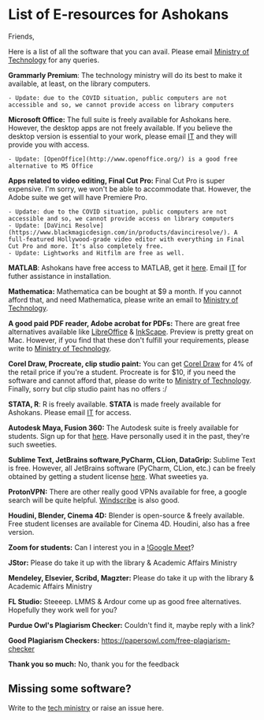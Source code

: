 # List of E-resources for Ashokans

Friends, 

Here is a list of all the software that you can avail. Please email [Ministry of Technology](mailto:technology.ministry@ashoka.edu.in) for any queries. 

**Grammarly Premium**: The technology ministry will do its best to make it available, at least, on the library computers. 
    
    - Update: due to the COVID situation, public computers are not accessible and so, we cannot provide access on library computers

**Microsoft Office:** The full suite is freely available for Ashokans here. However, the desktop apps are not freely available. If you believe the desktop version is essential to your work, please email [IT](mailto:it.helpdesk@ashoka.edu.in) and they will provide you with access.

    - Update: [OpenOffice](http://www.openoffice.org/) is a good free alternative to MS Office

**Apps related to video editing, Final Cut Pro:** Final Cut Pro is super expensive. I'm sorry, we won't be able to accommodate that. However, the Adobe suite we get will have Premiere Pro.
    
    - Update: due to the COVID situation, public computers are not accessible and so, we cannot provide access on library computers
    - Update: [DaVinci Resolve](https://www.blackmagicdesign.com/in/products/davinciresolve/). A full-featured Hollywood-grade video editor with everything in Final Cut Pro and more. It's also completely free.
    - Update: Lightworks and Hitfilm are free as well.

**MATLAB**: Ashokans have free access to MATLAB, get it [here](https://in.mathworks.com/academia/tah-portal/ashoka-university-40640462.html). Email [IT](mailto:it.helpdesk@ashoka.edu.in) for futher assistance in installation. 

**Mathematica:** Mathematica can be bought at $9 a month. If you cannot afford that, and need Mathematica, please write an email to [Ministry of Technology](mailto:technology.ministry@ashoka.edu.in).

**A good paid PDF reader, Adobe acrobat for PDFs:** There are great free alternatives available like [LibreOffice](https://www.libreoffice.org/) & [InkScape](https://inkscape.org/). Preview is pretty great on Mac. However, if you find that these don't fulfill your requirements, please write to [Ministry of Technology](mailto:technology.ministry@ashoka.edu.in).

**Corel Draw, Procreate, clip studio paint:** You can get [Corel Draw](https://www.corel.com/en/students/how-to-buy/) for 4% of the retail price if you're a student. Procreate is for $10, if you need the software and cannot afford that, please do write to [Ministry of Technology](mailto:technology.ministry@ashoka.edu.in). Finally, sorry but clip studio paint has no offers :/

**STATA, R**: R is freely available. **STATA** is made freely available for Ashokans. Please email [IT](mailto:it.helpdesk@ashoka.edu.in) for access. 

**Autodesk Maya, Fusion 360:** The Autodesk suite is freely available for students. Sign up for that [here](https://www.autodesk.com/education/free-software/featured). Have personally used it in the past, they're such sweeties.

**Sublime Text, JetBrains software,PyCharm, CLion, DataGrip:** Sublime Text is free. However, all JetBrains software (PyCharm, CLion, etc.) can be freely obtained by getting a student license [here](https://www.jetbrains.com/community/education/#students). What sweeties ya.

**ProtonVPN:** There are other really good VPNs available for free, a google search will be quite helpful. [Windscribe](https://windscribe.com/) is also good. 

**Houdini, Blender, Cinema 4D:** Blender is open-source & freely available. Free student licenses are available for Cinema 4D. Houdini, also has a free version.

**Zoom for students:** Can I interest you in a [!Google Meet](https://hangouts.google.com/webchat/start)?

**JStor:** Please do take it up with the library & Academic Affairs Ministry

**Mendeley, Elsevier, Scribd, Magzter:** Please do take it up with the library & Academic Affairs Ministry

**FL Studio:** Steeeep. LMMS & Ardour come up as good free alternatives. Hopefully they work well for you?

**Purdue Owl's Plagiarism Checker:** Couldn't find it, maybe reply with a link?

**Good Plagiarism Checkers:** https://papersowl.com/free-plagiarism-checker 

**Thank you so much:** No, thank you for the feedback

## Missing some software?

Write to the [tech ministry](mailto:technology.ministry@ashoka.edu.in) or raise an issue here.
